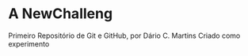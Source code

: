 # A NewChalleng
 Primeiro Repositório de Git e GitHub, por Dário C. Martins
 Criado como experimento 
